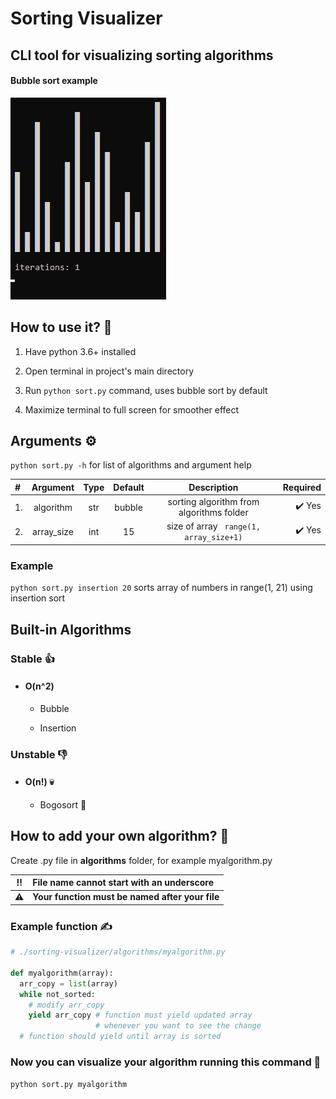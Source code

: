 # Sorting Visualizer
## CLI tool for visualizing sorting algorithms

#### Bubble sort example

![Alt text](/example.gif?raw=true "Bubble sort example")

##  How to use it? 🤔

1. Have python 3.6+ installed

1. Open terminal in project's main directory

1. Run `python sort.py` command, uses bubble sort by default

1. Maximize terminal to full screen for smoother effect

## Arguments ⚙️

`python sort.py -h` for list of algorithms and argument help

\#  | Argument | Type |  Default | Description                              | Required
| :---         |     :---:      |     :---:      |     :---:      |     :---:      |          ---: |
1\. | algorithm | str | bubble | sorting algorithm from algorithms folder | ✔️ Yes
2\. | array_size| int | 15 | size of array ` range(1, array_size+1)` | ✔️ Yes

### Example

`python sort.py insertion 20` sorts array of numbers in range(1, 21) using insertion sort

## Built-in Algorithms

### Stable 👍

  * #### O(n^2)

    * Bubble

    * Insertion

### Unstable 👎

  * #### O(n!) 💀

    * Bogosort 💩

## How to add your own algorithm? 💪

Create .py file in **algorithms** folder, for example myalgorithm.py

‼️ | **File name cannot start with an underscore**
:---: | :---
⚠️| **Your function must be named after your file**

### Example function ✍
```py
# ./sorting-visualizer/algorithms/myalgorithm.py

def myalgorithm(array):
  arr_copy = list(array)
  while not_sorted:
    # modify arr_copy
    yield arr_copy # function must yield updated array
                   # whenever you want to see the change
  # function should yield until array is sorted
```

### Now you can visualize your algorithm running this command 👀

`python sort.py myalgorithm`
